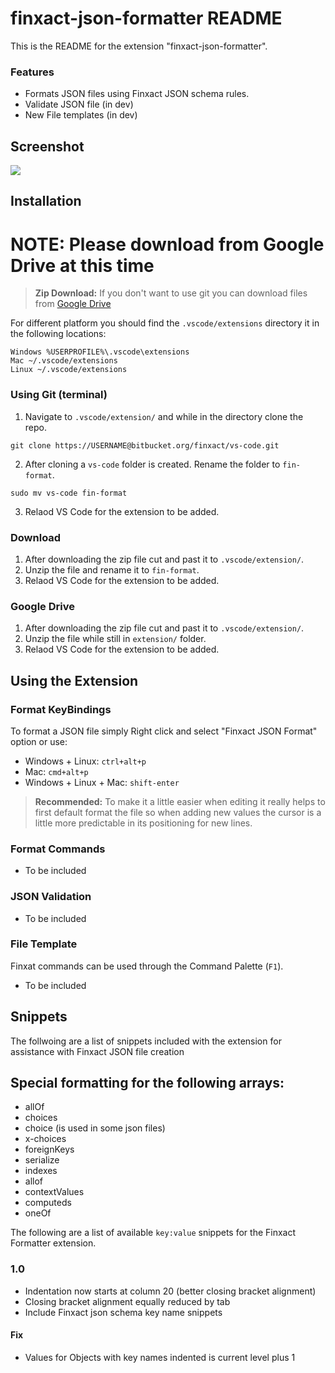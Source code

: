 # finxact-json-formatter README

This is the README for the extension "finxact-json-formatter".

### Features
- Formats JSON files using Finxact JSON schema rules.
- Validate JSON file (in dev)
- New File templates (in dev) 

## Screenshot
![](https://drive.google.com/uc?export=view&id=1N4oDMsDjzcSXV0vv6lk0AlxeFSkH7HA4)

## Installation

# NOTE: Please download from Google Drive at this time



> **Zip Download:** If you don't want to use git you can download files from [Google Drive](https://drive.google.com/drive/folders/13y3dKEXJE0sE4aGEdUZL8Iq0bGY5hopx?usp=sharing)

For different platform you should find the `.vscode/extensions` directory it in the following locations:
```
Windows %USERPROFILE%\.vscode\extensions
Mac ~/.vscode/extensions
Linux ~/.vscode/extensions
```

### Using Git (terminal)
1. Navigate to `.vscode/extension/` and while in the directory clone the repo.
```
git clone https://USERNAME@bitbucket.org/finxact/vs-code.git
```
2. After cloning a `vs-code` folder is created. Rename the folder to `fin-format`.
```
sudo mv vs-code fin-format
```
3. Relaod VS Code for the extension to be added.


### Download
1. After downloading the zip file cut and past it to `.vscode/extension/`.
2. Unzip the file and rename it to `fin-format`.
3. Relaod VS Code for the extension to be added.

### Google Drive
1. After downloading the zip file cut and past it to `.vscode/extension/`.
2. Unzip the file while still in `extension/` folder.
3. Relaod VS Code for the extension to be added.

## Using the Extension

### Format KeyBindings
To format a JSON file simply Right click and select "Finxact JSON Format" option or use:

- Windows + Linux: `ctrl+alt+p`
- Mac: `cmd+alt+p`
- Windows + Linux + Mac: `shift-enter`

> **Recommended:** To make it a little easier when editing it really helps to first default format the file so when adding new values the cursor is a little more predictable in its positioning for new lines.

### Format Commands
- To be included


### JSON Validation
- To be included

### File Template

Finxat commands can be used through the Command Palette (`F1`).
- To be included

<!--
![IntelliSense](https://drive.google.com/uc?export=view&id=1zG2ezmvYBd9r4ikbdaM12Vzv6V1IloG1)
-->

## Snippets
The follwoing are a list of snippets included with the extension for assistance with Finxact JSON file creation

## Special formatting for the following arrays:

- allOf
- choices
- choice (is used in some json files)
- x-choices
- foreignKeys
- serialize
- indexes
- allof
- contextValues
- computeds
- oneOf

The following are a list of available `key:value` snippets for the Finxact Formatter extension.


### 1.0
- Indentation now starts at column 20 (better closing bracket alignment)
- Closing bracket alignment equally reduced by tab
- Include Finxact json schema key name snippets
#### Fix
- Values for Objects with key names indented is current level plus 1 